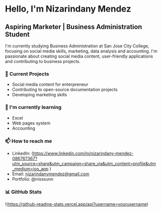 # Hello, I'm Nizarindany Mendez
## Aspiring Marketer | Business Administration Student

I'm currently studying Business Administration at San Jose City College, 
focusing on social media skills, marketing, data analysis and accounting. 
I'm passionate about creating social media content, user-friendly 
applications and contributing to business projects.

### 🔭 Current Projects
- Social media content for enterpreneur
- Contributing to open-source documentation projects
- Developing marketing skills

### 🌱 I'm currently learning
- Excel
- Web pages system
- Accounting


### 📫 How to reach me
- LinkedIn: (https://www.linkedin.com/in/nizarindany-mendez-086767367?utm_source=share&utm_campaign=share_via&utm_content=profile&utm_medium=ios_app
)
- Email: nizarindanymendez@gmail.com
- Portfolio: @nisssunn

### 📊 GitHub Stats
!(https://github-readme-stats.vercel.app/api?username=yourusername)
